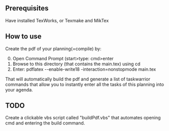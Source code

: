 ## Prerequisites

Have installed TexWorks, or Texmake and MikTex

## How to use

Create the pdf of your planning(=compile) by:

0. Open Command Prompt (start>type: cmd>enter
1. Browse to this directory (that contains the main.tex) using cd
2. Enter: pdflatex --enable-write18 -interaction=nonstopmode main.tex

That will automatically build the pdf and generate a list of taskwarrior commands that allow you to instantly enter all the tasks of this planning into your agenda.

## TODO

Create a clickable vbs script called "buildPdf.vbs" that automates opening cmd and entering the build command.
